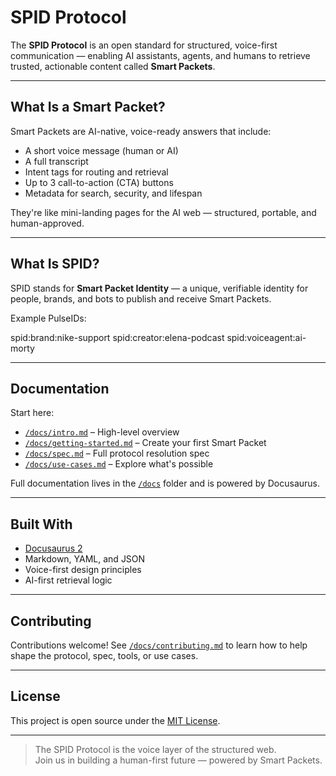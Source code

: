 # SPID Protocol

The **SPID Protocol** is an open standard for structured, voice-first communication — enabling AI assistants, agents, and humans to retrieve trusted, actionable content called **Smart Packets**.

---

## What Is a Smart Packet?

Smart Packets are AI-native, voice-ready answers that include:

- A short voice message (human or AI)
- A full transcript
- Intent tags for routing and retrieval
- Up to 3 call-to-action (CTA) buttons
- Metadata for search, security, and lifespan

They're like mini-landing pages for the AI web — structured, portable, and human-approved.

---

## What Is SPID?

SPID stands for **Smart Packet Identity** — a unique, verifiable identity for people, brands, and bots to publish and receive Smart Packets.

Example PulseIDs:

spid:brand:nike-support
 spid:creator:elena-podcast
 spid:voiceagent:ai-morty

---

## Documentation

Start here:

- [`/docs/intro.md`](./docs/intro.md) – High-level overview
- [`/docs/getting-started.md`](./docs/getting-started.md) – Create your first Smart Packet
- [`/docs/spec.md`](./docs/spec.md) – Full protocol resolution spec
- [`/docs/use-cases.md`](./docs/use-cases.md) – Explore what's possible

Full documentation lives in the [`/docs`](./docs) folder and is powered by Docusaurus.

---

## Built With

- [Docusaurus 2](https://docusaurus.io/)
- Markdown, YAML, and JSON
- Voice-first design principles
- AI-first retrieval logic

---

## Contributing

Contributions welcome! See [`/docs/contributing.md`](./docs/contributing.md) to learn how to help shape the protocol, spec, tools, or use cases.

---

## License

This project is open source under the [MIT License](./LICENSE).

---

> The SPID Protocol is the voice layer of the structured web.  
> Join us in building a human-first future — powered by Smart Packets.


